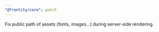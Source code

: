 ```yaml
---
"@frontity/core": patch
---
```


Fix public path of assets (fonts, images...) during server-side rendering.
